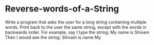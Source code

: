 # Reverse-words-of-a-String
Write a program that asks the user for a long string containing multiple words. Print back to the user the same string, except with the words in backwards order. For example, say I type the string:    My name is Shivam  Then I would see the string:    Shivam is name My
